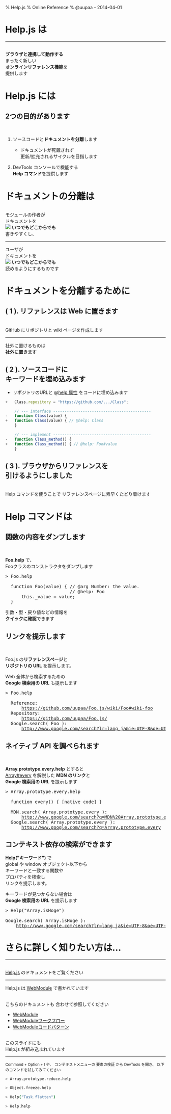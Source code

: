 % Help.js
% Online Reference
% @uupaa - 2014-04-01

<!-- ----------------------------------------------------- -->

<!-- ----------------------------------------------------- -->

# Help.js は

----

##

**ブラウザと連携して動作する**  
まったく新しい  
**オンラインリファレンス機能**を  
提供します

# Help.js には

## 2つの目的があります


<br />

1. ソースコードと**ドキュメントを分離**します

    - ドキュメントが死蔵されず  
      更新/拡充されるサイクルを目指します


2. DevTools コンソールで機能する  
   **Help コマンド**を提供します



# ドキュメントの分離は

## 

モジュールの作者が  
ドキュメントを  
![](../../assets/img/cloud.png) **いつでもどこからでも**  
書きやすくし、  

----

ユーザが  
ドキュメントを  
![](../../assets/img/cloud.png) **いつでもどこからでも**  
読めるようにするものです


# ドキュメントを分離するために

## ( 1 ). リファレンスは Web に置きます

<br />
GitHub にリポジトリと  
wiki ページを作成します

<hr />

社外に置けるものは  
**社外に置きます**


## ( 2 ). ソースコードに<br />キーワードを埋め込みます

- リポジトリのURLと @[help 属性][] をコードに埋め込みます

```js
+   Class.repository = "https://github.com/.../Class";

    // --- interface -------------------------------------------
-   function Class(value) {
+   function Class(value) { // @help: Class
    }

    // --- implement -------------------------------------------
-   function Class_method() {
+   function Class_method() { // @help: Foo#value
    }
```

## ( 3 ). ブラウザからリファレンスを<br />引けるようにしました

<br />
Help コマンドを使うことで  
リファレンスページに素早くたどり着けます




# Help コマンドは

## 関数の内容をダンプします

<br />

**Foo.help** で、  
Fooクラスのコンストラクタをダンプします

<pre>
> Foo.help

  function Foo(value) { // @arg Number: the value.
                        // @help: Foo
      this._value = value;
  }
</pre>

引数・型・戻り値などの情報を  
**クイックに確認**できます


## リンクを提示します

<br />

Foo.js の**リファレンスページ**と  
**リポジトリの URL** を提示します。

Web 全体から検索するための  
**Google 検索用の URL** も提示します

<pre>
> Foo.help

  Reference:
      <a href="https://github.com/uupaa/Foo.js/wiki/Foo#wiki-foo">https://github.com/uupaa/Foo.js/wiki/Foo#wiki-foo</a>
  Repository:
      <a href="https://github.com/uupaa/Foo.js/">https://github.com/uupaa/Foo.js/</a>
  Google.search( Foo ):
      <a href="http://www.google.com/search?lr=lang_ja&ie=UTF-8&oe=UTF-8&q=Foo">http://www.google.com/search?lr=lang_ja&ie=UTF-8&oe=UTF-8&q=Foo</a>
</pre>


## ネイティブ API を調べられます

<br />

**Array.prototype.every.help** とすると  
[Array#every](https://developer.mozilla.org/ja/docs/Web/JavaScript/Reference/Global_Objects/Array/every) を解説した **MDN のリンク**と  
**Google 検索用の URL** を提示します

<pre>
> Array.prototype.every.help

  function every() { [native code] }

  MDN.search( Array.prototype.every ):
      <a href="http://www.google.com/search?btnI=I%27m+Feeling+Lucky&lr=lang_ja&ie=UTF-8&oe=UTF-8&q=MDN%20Array.prototype.every">http://www.google.com/search?q=MDN%20Array.prototype.every</a>
  Google.search( Array.prototype.every ):
      <a href="http://www.google.com/search?lr=lang_ja&ie=UTF-8&oe=UTF-8&q=Array.prototype.every">http://www.google.com/search?q=Array.prototype.every</a>
</pre>


## コンテキスト依存の検索ができます

**Help("キーワード")** で  
global や window オブジェクト以下から  
キーワードと一致する関数や  
プロパティを検索し  
リンクを提示します。

キーワードが見つからない場合は  
**Google 検索用の URL** を提示します

<pre>
> Help("Array.isHoge")

Google.search( Array.isHoge ):
    <a href="http://www.google.com/search?lr=lang_ja&ie=UTF-8&oe=UTF-8&q=Array.isHoge">http://www.google.com/search?lr=lang_ja&ie=UTF-8&oe=UTF-8&q=Array.isHoge</a>
</pre>



<!-- ----------------------------------------------------- -->

# さらに詳しく知りたい方は…

----

##

[Help.js][] のドキュメントをご覧ください

----

Help.js は [WebModule][] で書かれています

<br />
こちらのドキュメントも  
合わせて参照してください

- [WebModule][]
- [WebModuleワークフロー][]
- [WebModuleコードパターン][]

##

このスライドにも  
Help.js が組み込まれています

----

<small>
Command + Option + I や、  
コンテキストメニューの 要素の検証 から DevTools を開き、  
以下のコマンドを試してみてください
</small>

```sh
> Array.prototype.reduce.help

> Object.freeze.help

> Help("Task.flatten")

> Help.help

```



[npm]: https://www.npmjs.org/
[GitHub]: https://github.com/
[Markdown]: http://ja.wikipedia.org/wiki/Markdown
[ClosureCompiler]: https://code.google.com/p/closure-compiler/
[JSHint]: http://www.jshint.com/
[Plato]: https://github.com/es-analysis/plato

[WebModule]: https://github.com/uupaa/WebModule/wiki/WebModule
[WebModuleワークフロー]: https://github.com/uupaa/WebModule/wiki/WebModuleWorkflow
[WebModuleコードパターン]: https://github.com/uupaa/WebModule/wiki/WebModuleCodePattern


[AMD]: https://www.google.co.jp/search?q=AMD+module
[JavaDoc]: http://en.wikipedia.org/wiki/Javadoc
[JSDoc]: http://usejsdoc.org/

[Help.js]: https://github.com/uupaa/Help.js
[Help 属性]: https://github.com/uupaa/Help.js/wiki/AddHelp#attribute
[属性]: https://github.com/uupaa/Help.js/wiki/AddHelp#attribute
[Test.js]: https://github.com/uupaa/Test.jsh
[Task.js]: https://github.com/uupaa/Task.js
[Plato.js]: https://github.com/uupaa/Plato.js
[Minify.js]: https://github.com/uupaa/Minify.js

